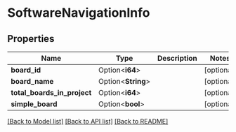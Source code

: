 # SoftwareNavigationInfo

## Properties

Name | Type | Description | Notes
------------ | ------------- | ------------- | -------------
**board_id** | Option<**i64**> |  | [optional]
**board_name** | Option<**String**> |  | [optional]
**total_boards_in_project** | Option<**i64**> |  | [optional]
**simple_board** | Option<**bool**> |  | [optional]

[[Back to Model list]](../README.md#documentation-for-models) [[Back to API list]](../README.md#documentation-for-api-endpoints) [[Back to README]](../README.md)


